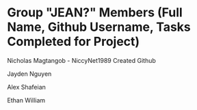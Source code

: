 Group "JEAN?" Members (Full Name, Github Username, Tasks Completed for Project)
================================================================================
Nicholas Magtangob - NiccyNet1989
  Created Github


Jayden Nguyen



Alex Shafeian



Ethan William
